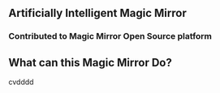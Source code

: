 <h2> Artificially Intelligent Magic Mirror</h2>
<h3>Contributed to Magic Mirror Open Source platform </h3>

<h2>What can this Magic Mirror Do?</h2>cvdddd
